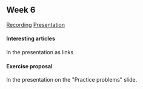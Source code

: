## Week 6

[Recording](https://drive.google.com/file/d/1w39mz0ZrlTN4cJKBaeIt1SQj2VNx5VoD/view?usp=sharing)
[Presentation](https://docs.google.com/presentation/d/1PQwGTaI0UFNEa2YcbBzr_DuXfRh3hV82Zj-JjWo7oCQ/edit?usp=sharing)
#### Interesting articles
In the presentation as links

#### Exercise proposal
In the presentation on the "Practice problems" slide.